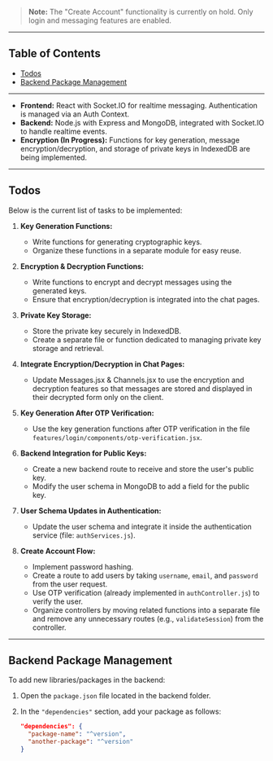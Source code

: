 

> **Note:** The "Create Account" functionality is currently on hold. Only login and messaging features are enabled.

---

## Table of Contents
- [Todos](#todos)
- [Backend Package Management](#backend-package-management)

---


- **Frontend:** React with Socket.IO for realtime messaging. Authentication is managed via an Auth Context.
- **Backend:** Node.js with Express and MongoDB, integrated with Socket.IO to handle realtime events.  
- **Encryption (In Progress):** Functions for key generation, message encryption/decryption, and storage of private keys in IndexedDB are being implemented. 

---

## Todos

Below is the current list of tasks to be implemented:

1. **Key Generation Functions:**  
   - Write functions for generating cryptographic keys.
   - Organize these functions in a separate module for easy reuse.

2. **Encryption & Decryption Functions:**  
   - Write functions to encrypt and decrypt messages using the generated keys.
   - Ensure that encryption/decryption is integrated into the chat pages.

3. **Private Key Storage:**  
   - Store the private key securely in IndexedDB.
   - Create a separate file or function dedicated to managing private key storage and retrieval.

4. **Integrate Encryption/Decryption in Chat Pages:**  
   - Update Messages.jsx & Channels.jsx to use the encryption and decryption features so that messages are stored and displayed in their decrypted form only on the client.

5. **Key Generation After OTP Verification:**  
   - Use the key generation functions after OTP verification in the file `features/login/components/otp-verification.jsx`.

6. **Backend Integration for Public Keys:**  
   - Create a new backend route to receive and store the user's public key.
   - Modify the user schema in MongoDB to add a field for the public key.

7. **User Schema Updates in Authentication:**  
   - Update the user schema and integrate it inside the authentication service (file: `authServices.js`).

8. **Create Account Flow:**  
   - Implement password hashing.
   - Create a route to add users by taking `username`, `email`, and `password` from the user request.
   - Use OTP verification (already implemented in `authController.js`) to verify the user.
   - Organize controllers by moving related functions into a separate file and remove any unnecessary routes (e.g., `validateSession`) from the controller.

---

## Backend Package Management

To add new libraries/packages in the backend:

1. Open the `package.json` file located in the backend folder.
2. In the `"dependencies"` section, add your package as follows:

   ```json
   "dependencies": {
     "package-name": "^version",
     "another-package": "^version"
   }
